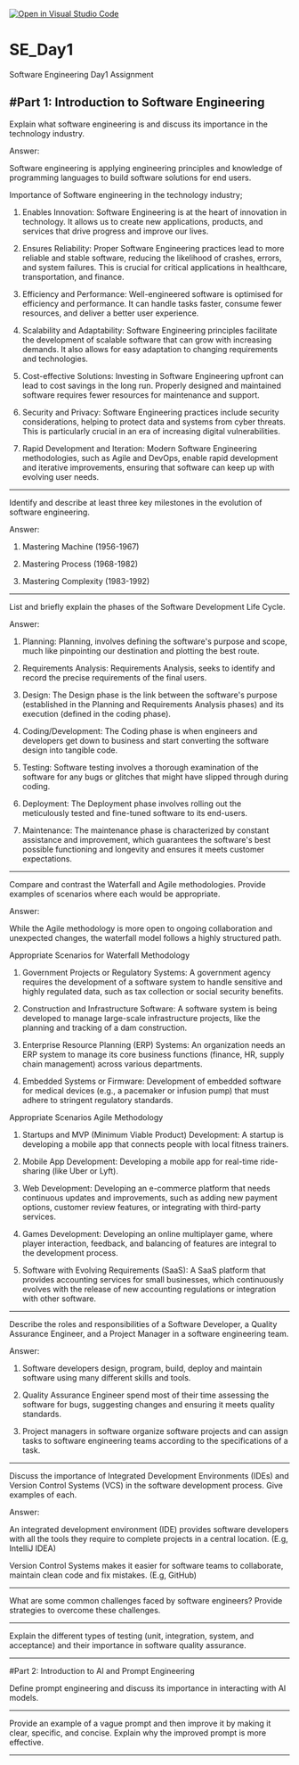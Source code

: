 [![Open in Visual Studio Code](https://classroom.github.com/assets/open-in-vscode-2e0aaae1b6195c2367325f4f02e2d04e9abb55f0b24a779b69b11b9e10269abc.svg)](https://classroom.github.com/online_ide?assignment_repo_id=18437239&assignment_repo_type=AssignmentRepo)
# SE_Day1
Software Engineering Day1 Assignment

#Part 1: Introduction to Software Engineering
--------------------------------------------------------------------------------------------------------------------------------------------------------------------------------
Explain what software engineering is and discuss its importance in the technology industry.

Answer:

Software engineering is applying engineering principles and knowledge of programming languages to build software solutions for end users.

Importance of Software engineering in the technology industry;

1) Enables Innovation: Software Engineering is at the heart of innovation in technology. It allows us to create new applications, products, and services that drive progress and improve our lives. 

2) Ensures Reliability: Proper Software Engineering practices lead to more reliable and stable software, reducing the likelihood of crashes, errors, and system failures. This is crucial for critical applications in healthcare, transportation, and finance. 

3) Efficiency and Performance: Well-engineered software is optimised for efficiency and performance. It can handle tasks faster, consume fewer resources, and deliver a better user experience. 

4) Scalability and Adaptability: Software Engineering principles facilitate the development of scalable software that can grow with increasing demands. It also allows for easy adaptation to changing requirements and technologies. 

5) Cost-effective Solutions: Investing in Software Engineering upfront can lead to cost savings in the long run. Properly designed and maintained software requires fewer resources for maintenance and support. 

6) Security and Privacy: Software Engineering practices include security considerations, helping to protect data and systems from cyber threats. This is particularly crucial in an era of increasing digital vulnerabilities. 

7) Rapid Development and Iteration: Modern Software Engineering methodologies, such as Agile and DevOps, enable rapid development and iterative improvements, ensuring that software can keep up with evolving user needs.
 
--------------------------------------------------------------------------------------------------------------------------------------------------------------------------------
Identify and describe at least three key milestones in the evolution of software engineering.

Answer:

1) Mastering Machine (1956-1967)

2) Mastering Process (1968-1982)

3) Mastering Complexity (1983-1992)

--------------------------------------------------------------------------------------------------------------------------------------------------------------------------------
List and briefly explain the phases of the Software Development Life Cycle.

Answer:

1) Planning: Planning, involves defining the software's purpose and scope, much like pinpointing our destination and plotting the best route.

2) Requirements Analysis: Requirements Analysis, seeks to identify and record the precise requirements of the final users.

3) Design: The Design phase is the link between the software's purpose (established in the Planning and Requirements Analysis phases) and its execution (defined in the coding phase).

4) Coding/Development: The Coding phase is when engineers and developers get down to business and start converting the software design into tangible code.

5) Testing: Software testing involves a thorough examination of the software for any bugs or glitches that might have slipped through during coding.

6) Deployment: The Deployment phase involves rolling out the meticulously tested and fine-tuned software to its end-users.

7) Maintenance: The maintenance phase is characterized by constant assistance and improvement, which guarantees the software's best possible functioning and longevity and ensures it meets customer expectations.

--------------------------------------------------------------------------------------------------------------------------------------------------------------------------------
Compare and contrast the Waterfall and Agile methodologies. Provide examples of scenarios where each would be appropriate.

Answer:

While the Agile methodology is more open to ongoing collaboration and unexpected changes, the waterfall model follows a highly structured path.

Appropriate Scenarios for Waterfall Methodology
1. Government Projects or Regulatory Systems: A government agency requires the development of a software system to handle sensitive and highly regulated data, such as tax collection or social security benefits.

2. Construction and Infrastructure Software: A software system is being developed to manage large-scale infrastructure projects, like the planning and tracking of a dam construction.

3. Enterprise Resource Planning (ERP) Systems: An organization needs an ERP system to manage its core business functions (finance, HR, supply chain management) across various departments.
  
4. Embedded Systems or Firmware: Development of embedded software for medical devices (e.g., a pacemaker or infusion pump) that must adhere to stringent regulatory standards.


Appropriate Scenarios Agile Methodology
1. Startups and MVP (Minimum Viable Product) Development: A startup is developing a mobile app that connects people with local fitness trainers.

2. Mobile App Development: Developing a mobile app for real-time ride-sharing (like Uber or Lyft).

3. Web Development: Developing an e-commerce platform that needs continuous updates and improvements, such as adding new payment options, customer review features, or integrating with third-party services.

4. Games Development: Developing an online multiplayer game, where player interaction, feedback, and balancing of features are integral to the development process.

5. Software with Evolving Requirements (SaaS): A SaaS platform that provides accounting services for small businesses, which continuously evolves with the release of new accounting regulations or integration with other software.

--------------------------------------------------------------------------------------------------------------------------------------------------------------------------------
Describe the roles and responsibilities of a Software Developer, a Quality Assurance Engineer, and a Project Manager in a software engineering team.

Answer:

1) Software developers design, program, build, deploy and maintain software using many different skills and tools.

2) Quality Assurance Engineer spend most of their time assessing the software for bugs, suggesting changes and ensuring it meets quality standards.

3) Project managers in software organize software projects and can assign tasks to software engineering teams according to the specifications of a task.

--------------------------------------------------------------------------------------------------------------------------------------------------------------------------------
Discuss the importance of Integrated Development Environments (IDEs) and Version Control Systems (VCS) in the software development process. Give examples of each.

Answer:

An integrated development environment (IDE) provides software developers with all the tools they require to complete projects in a central location. (E.g, IntelliJ IDEA)

Version Control Systems makes it easier for software teams to collaborate, maintain clean code and fix mistakes. (E.g, GitHub)


--------------------------------------------------------------------------------------------------------------------------------------------------------------------------------
What are some common challenges faced by software engineers? Provide strategies to overcome these challenges.

--------------------------------------------------------------------------------------------------------------------------------------------------------------------------------
Explain the different types of testing (unit, integration, system, and acceptance) and their importance in software quality assurance.

--------------------------------------------------------------------------------------------------------------------------------------------------------------------------------
#Part 2: Introduction to AI and Prompt Engineering


Define prompt engineering and discuss its importance in interacting with AI models.

--------------------------------------------------------------------------------------------------------------------------------------------------------------------------------
Provide an example of a vague prompt and then improve it by making it clear, specific, and concise. Explain why the improved prompt is more effective.

--------------------------------------------------------------------------------------------------------------------------------------------------------------------------------
